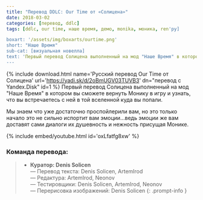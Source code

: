 ```yaml
---
title: "Перевод DDLC: Our Time от «Солицена»"
date: 2018-03-02
categories: [перевод, ddlc]
tags: [ddlc, our time, наше время, демо, monika, моника, ren'py]

boxart: '/assets/img/boxarts/ourtime.png'
short: "Наше Время"
sub-cat: [визуальная новелла]
text: 'Первый перевод Солицена выполненный на мод "Наше Время" в котором вы сможете вернуть Монику в игру и узнать, что вы встречаетесь с ней в той вселенной куда вы попали.'
---
```

{% include download.html name='Русский перевод Our Time от Солицена' url='https://yadi.sk/d/2oBmUGV03TUVB3' dn="перевод с Yandex.Disk" id=1 %}
Первый перевод Солицена выполненный на мод "Наше Время" в котором вы сможете вернуть Монику в игру и узнать, что вы встречаетесь с ней в той вселенной куда вы попали.

Мы знаем что уже достаточно проспойлерили вам, но это только начало это не сильно испортит вам эмоции...ведь эмоции же вам доставят сами диалоги их душевность и нежность присущая Монике.

{% include embed/youtube.html id='oxLfatfg8xw' %}

### Команда перевода:
> * **Куратор: Denis Solicen** 
<br> — Перевод текста: Denis Solicen, ArtemIrod
<br> — Редактура: ArtemIrod, Neonov
<br> — Тестировщики: Denis Solicen, ArtemIrod, Neonov
<br> — Перерисовка изображений: Denis Solicen
{: .prompt-info }
